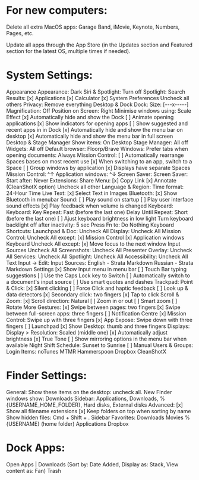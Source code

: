 # For new computers:
  Delete all extra MacOS apps: Garage Band, iMovie, Keynote, Numbers, Pages, etc.

  Update all apps through the App Store (in the Updates section and Featured section for the latest OS, multiple times if needed).
# System Settings:
  Appearance
    Appearance: Dark
  Siri & Spotlight:
    Turn off
    Spotlight:
      Search Results:
        [x] Applications
        [x] Calculator
        [x] System Preferences
        Uncheck all others
      Privacy:
        Remove everything
  Desktop & Dock
    Dock:
      Size: [---x-----]
      Magnification: Off
      Position on Screen: Right
      Minimise windows using: Scale Effect
      [x] Automatically hide and show the Dock
      [ ] Animate opening applications
      [x] Show indicators for opening apps
      [ ] Show suggested and recent apps in in Dock
      [x] Automatically hide and show the menu bar on desktop
      [x] Automatically hide and show the menu bar in full screen
    Desktop & Stage Manager
      Show items: On Desktop
      Stage Manager: All off
    Widgets:
      All off
    Default browser: Floorp/Brave
    Windows:
      Prefer tabs when opening documents: Always
    Mission Control:
      [ ] Automatically rearrange Spaces bases on most recent use
      [x] When switching to an app, switch to a Space
      [ ] Group windows by application
      [x] Displays have separate Spaces
      Mission Control: ^↑
      Application windows: ^↓
  Screen Saver:
    Screen Saver:
      Start after: Never
  Extensions:
    Share Menu:
      [x] Copy Link
      [x] Annotate (CleanShotX option)
      Uncheck all other
  Language & Region:
    Time format: 24-Hour Time
    Live Text: [x] Select Text in Images
  Bluetooth:
    [x] Show Bluetooth in menubar
  Sound:
    [ ] Play sound on startup
    [ ] Play user interface sound effects
    [x] Play feedback when volume is changed
  Keyboard:
    Keyboard:
      Key Repeat: Fast (before the last one)
      Delay Until Repeat: Short (before the last one)
      [ ] Ajust keyboard brightness in low light
      Turn keyboard backlight off after inactivity: 5 sec
      Press Fn to: Do Nothing
    Keyboard Shortcuts:
      Launchpad & Doc:
        Uncheck All
      Display:
        Uncheck All
      Mission Control:
        Uncheck All except:
        [x] Mission Control
        [x] Application windows
      Keyboard
        Uncheck All except:
        [x] Move focus to the next window
      Input Sources
        Uncheck All
      Screenshots:
        Uncheck All
      Presenter Overlay:
        Uncheck All
      Services:
        Uncheck All
      Spotlight:
        Uncheck All
      Accessibility:
        Uncheck All
    Text Input → Edit:
      Input Sources:
        English - Strata Markdown
        Russian - Strata Markdown
      Settings
        [x] Show Input menu in menu bar
        [ ] Touch Bar typing suggestions
        [ ] Use the Caps Lock key to Switch
        [ ] Automatically switch to a document's input source
        [ ] Use smart quotes and dashes
  Trackpad:
    Point & Click:
      [x] Silent clicking
      [ ] Force Click and haptic feedback
      [ ] Look up & data detectors
      [x] Secondary click: two fingers
      [x] Tap to click
    Scroll & Zoom:
      [x] Scroll direction: Natural
      [ ] Zoom in or out
      [ ] Smart zoom
      [ ] Rotate
    More Gestures:
      [x] Swipe between pages: two fingers
      [x] Swipe between full-screen apps: three fingers
      [ ] Notification Centre
      [x] Mission Control: Swipe up with three fingers
      [x] App Expose: Swipe down with three fingers
      [ ] Launchpad
      [x] Show Desktop: thumb and three fingers
  Displays:
    Display > Resolution: Scaled (middle one)
    [x] Automatically adjust brightness
    [x] True Tone
    [ ] Show mirroring options in the menu bar when available
    Night Shift
      Schedule: Sunset to Sunrise
      [ ] Manual
  Users & Groups:
    Login Items:
      noTunes
      MTMR
      Hammerspoon
      Dropbox
      CleanShotX

# Finder Settings:
  General:
    Show these items on the desktop: uncheck all.
    New Finder windows show: Downloads
  Sidebar:
    Applications, Downloads, %{USERNAME_HOME_FOLDER}, Hard disks, External disks
  Advanced:
    [x] Show all filename extensions
    [x] Keep folders on top when sorting by name
  Show hidden files: Cmd + Shift + .
  Sidebar Favorites:
    Downloads
    Movies
    %{USERNAME} (home folder)
    Applications
    Dropbox

# Dock Apps:
  Open Apps
  |
  Downloads (Sort by: Date Added, Display as: Stack, View content as: Fan)
  Trash
